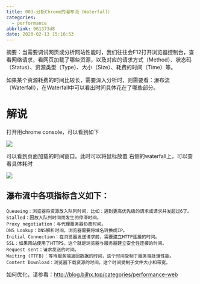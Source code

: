 ```yaml
---
title: 003-分析Chrome的瀑布流（Waterfall）
categories:
  - performance
abbrlink: 961373d8
date: 2020-02-13 15:16:53
---
```


摘要：当需要调试网页或分析网站性能时，我们往往会F12打开浏览器控制台，查看网络请求，看网页加载了哪些资源，以及对应的请求方式（Method）、状态码（Status）、资源类型（Type）、大小（Size）、耗费的时间（Time）等。

如果某个资源耗费的时间比较长，需要深入分析时，则需要看：瀑布流（Waterfall），在Waterfall中可以看出时间具体花在了哪些部分。

<!-- maore -->

# 解说

打开用chrome console，可以看到如下

![](/images/post/performance-web/chrome-console.jpg)

可以看到页面加载的时间窗口。此时可以将鼠标放置 右侧的waterfall上，可以查看具体耗时

![](/images/post/performance-web/chrome-console2.jpg)

## 瀑布流中各项指标含义如下：
```text
Queueing：浏览器将资源放入队列时间，比如：遇到更高优先级的请求或请求并发超过6了。
Stalled：因放入队列时间而发生的停滞时间。
Proxy negotiation：与代理服务器协商时间。
DNS Lookup：DNS解析时间，浏览器需要将域名转换成IP。
Initial Connection：在浏览器发送请求前，需要建立HTTP连接的时间。
SSL：如果网站使用了HTTPS，这个就是浏览器与服务器建立安全性连接的时间。
Request sent：请求发送的时间。
Waiting (TTFB)：等待服务端返回数据的时间，这个时间受制于服务端处理性能。
Content Download：浏览器下载资源的时间，这个时间受制于文件大小和带宽。
```

如何优化，请参看：http://blog.bjlhx.top/categories/performance-web
